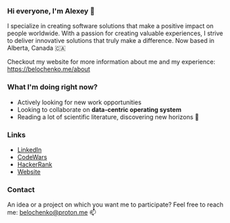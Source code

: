 ### Hi everyone, I'm Alexey 👋

I specialize in creating software solutions that make a positive impact on people worldwide. With a passion for creating valuable experiences, I strive to deliver innovative solutions that truly make a difference. Now based in Alberta, Canada 🇨🇦

Checkout my website for more information about me and my experience: https://belochenko.me/about

### What I'm doing right now?

- Actively looking for new work opportunities
- Looking to collaborate on **data-centric operating system**
- Reading a lot of scientific literature, discovering new horizons 📕 

### Links

- [LinkedIn](https://www.linkedin.com/in/belochenko/)
- [CodeWars](https://www.codewars.com/users/belochenko)
- [HackerRank](https://www.hackerrank.com/Belochenko?hr_r=1)
- [Website](https://belochenko.me/)


### Contact

An idea or a project on which you want me to participate?
Feel free to reach me: [belochenko@proton.me](mailto:belochenko@proton.me) 📫 
